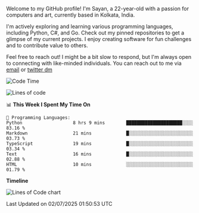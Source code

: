 Welcome to my GitHub profile! I'm Sayan, a 22-year-old with a passion for computers and art, currently based in Kolkata, India.

I'm actively exploring and learning various programming languages, including Python, C#, and Go. Check out my pinned repositories to get a glimpse of my current projects. I enjoy creating software for fun challenges and to contribute value to others.

Feel free to reach out! I might be a bit slow to respond, but I'm always open to connecting with like-minded individuals. You can reach out to me via [email](mailto:me@sayanbiswas.in) or [twitter dm](https://twitter.com/TheDankDel)

<!--START_SECTION:waka-->
![Code Time](http://img.shields.io/badge/Code%20Time-2%2C275%20hrs%2055%20mins-blue)

![Lines of code](https://img.shields.io/badge/From%20Hello%20World%20I%27ve%20Written-11.5%20million%20lines%20of%20code-blue)

📊 **This Week I Spent My Time On** 

```text
💬 Programming Languages: 
Python                   8 hrs 9 mins        █████████████████████░░░░   83.16 % 
Markdown                 21 mins             █░░░░░░░░░░░░░░░░░░░░░░░░   03.73 % 
TypeScript               19 mins             █░░░░░░░░░░░░░░░░░░░░░░░░   03.34 % 
Text                     16 mins             █░░░░░░░░░░░░░░░░░░░░░░░░   02.88 % 
HTML                     10 mins             ░░░░░░░░░░░░░░░░░░░░░░░░░   01.79 % 
```

**Timeline**

![Lines of Code chart](https://raw.githubusercontent.com/Dank-del/Dank-del/main/assets/bar_graph.png)


 Last Updated on 02/07/2025 01:50:53 UTC
<!--END_SECTION:waka-->

